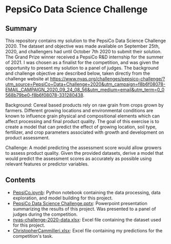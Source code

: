 # PepsiCo Data Science Challenge

## Summary

This repository contains my solution to the PepsiCo Data Science Challenge 2020. The dataset and objective was made available on September 25th, 2020, and challengers had until 
October 7th 2020 to submit their solution. The Grand Prize winner received a PepsiCo R&D internship for the summer of 2021. I was chosen as a finalist for the competition, and was
given the opportunity to present my solution to a panel of judges. The background and challenge objective are described below, taken directly from the challenge website at https://www.nyas.org/challenges/pepsico-challenge/?utm_source=PepsiCo+Data+Challenge+2020&utm_campaign=f8b6f08078-EMAIL_CAMPAIGN_2020_09_24_08_56&utm_medium=email&utm_term=0_0568b79be0-f8b6f08078-331280438.


Background: Cereal based products rely on raw grain from crops grown by farmers. Different growing locations and environmental conditions are known to influence grain physical and 
compositional elements which can affect processing and final product quality. The goal of this exercise is to create a model that can predict the effect of growing location, soil
type, fertilizer, and crop parameters associated with growth and development on product assessment.

Challenge: A model predicting the assessment score would allow growers to assess product quality. Given the provided datasets, derive a model that would predict the assessment 
scores as accurately as possible using relevant features or predictor variables.

## Contents

- [PepsiCo.ipynb](https://github.com/Chris95cam/PepsiCo-Data-Science-Challenge/blob/main/PepsiCo.ipynb): Python notebook containing the data processing, data exploration, and model
building for this project.
- [PepsiCo Data Science Challenge.pptx](https://github.com/Chris95cam/PepsiCo-Data-Science-Challenge/blob/main/PepsiCo%20Data%20Science%20Challenge.pptx): Powerpoint presentation 
summarizing the results of this project. Was presented to a panel of judges during the competition.
- [nyas-challenge-2020-data.xlsx](https://github.com/Chris95cam/PepsiCo-Data-Science-Challenge/blob/main/nyas-challenge-2020-data.xlsx): Excel file containing the dataset used for this project.
- [ChristopherCammilleri.xlsx](https://github.com/Chris95cam/PepsiCo-Data-Science-Challenge/blob/main/ChristopherCammilleri.xlsx): Excel file containing my predictions for the competition's task.
